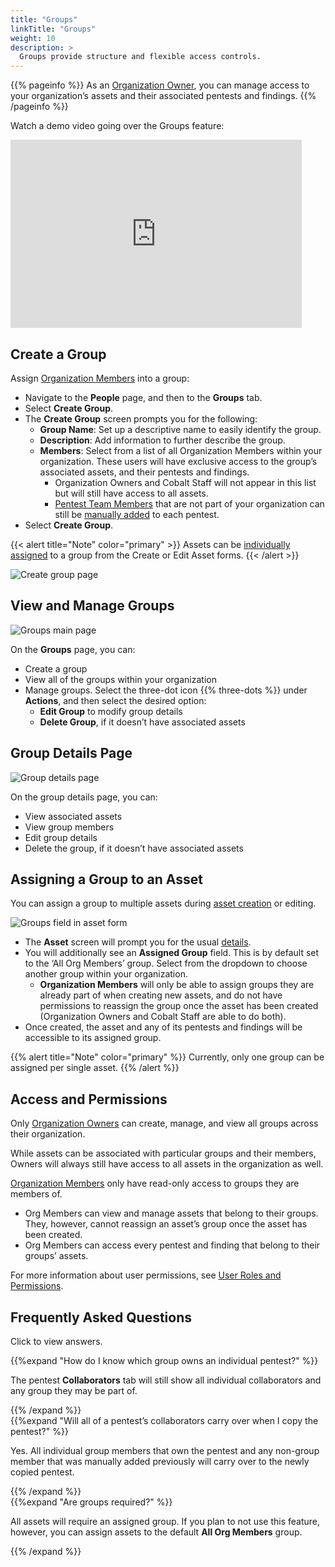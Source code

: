 ```yaml
---
title: "Groups"
linkTitle: "Groups"
weight: 10
description: >
  Groups provide structure and flexible access controls.
---
```


{{% pageinfo %}}
As an [Organization Owner](/platform-deep-dive/collaboration/user-roles/#organization-owner), you can manage access to your organization’s assets and their associated pentests and findings.
{{% /pageinfo %}}

Watch a demo video going over the Groups feature:

<iframe width="466" height="301" src="https://www.loom.com/embed/37841915aabe4bd3a96112ccc097668e?sid=c4a83555-1465-4d3c-b17e-4c0588f12f95" frameborder="0" webkitallowfullscreen mozallowfullscreen allowfullscreen></iframe>

## Create a Group

Assign [Organization Members](/platform-deep-dive/collaboration/user-roles/#organization-member) into a group:

- Navigate to the **People** page, and then to the **Groups** tab.
- Select **Create Group**.
- The **Create Group** screen prompts you for the following:
  - **Group Name**: Set up a descriptive name to easily identify the group.
  - **Description**: Add information to further describe the group.
  - **Members**: Select from a list of all Organization Members within your organization. These users will have exclusive access to the group’s associated assets, and their pentests and findings.
    - Organization Owners and Cobalt Staff will not appear in this list but will still have access to all assets.
    - [Pentest Team Members](/platform-deep-dive/collaboration/user-roles/#pentest-team-member) that are not part of your organization can still be [manually added](/platform-deep-dive/collaboration/manage-collaborators/#add-a-pentest-team-member) to each pentest.
- Select **Create Group**.

{{< alert title="Note" color="primary" >}}
Assets can be [individually assigned](/platform-deep-dive/collaboration/groups/#assigning-a-group-to-an-asset) to a group from the Create or Edit Asset forms.
{{< /alert >}}

![Create group page](/deepdive/Groups_CreateForm.png "Create group page")

## View and Manage Groups

![Groups main page](/deepdive/Groups_MainPageandActions.png "Groups main page")

On the **Groups** page, you can:

- Create a group
- View all of the groups within your organization
- Manage groups. Select the three-dot icon {{% three-dots %}} under **Actions**, and then select the desired option:
  - **Edit Group** to modify group details
  - **Delete Group**, if it doesn’t have associated assets

## Group Details Page

![Group details page](/deepdive/Groups_ViewPage.png "Group details page")

On the group details page, you can:

- View associated assets
- View group members
- Edit group details
- Delete the group, if it doesn’t have associated assets

## Assigning a Group to an Asset

You can assign a group to multiple assets during [asset creation](/platform-deep-dive/assets/#create-an-asset) or editing.

![Groups field in asset form](/deepdive/CreateNewAsset.png "Groups field in asset form")

- The **Asset** screen will prompt you for the usual [details](/getting-started/assets/#asset-details).
- You will additionally see an **Assigned Group** field. This is by default set to the ‘All Org Members’ group. Select from the dropdown to choose another group within your organization.
  - **Organization Members** will only be able to assign groups they are already part of when creating new assets, and do not have permissions to reassign the group once the asset has been created (Organization Owners and Cobalt Staff are able to do both).
- Once created, the asset and any of its pentests and findings will be accessible to its assigned group.

{{% alert title="Note" color="primary" %}}
Currently, only one group can be assigned per single asset.
{{% /alert %}}

## Access and Permissions

Only [Organization Owners](/platform-deep-dive/collaboration/user-roles/#organization-owner) can create, manage, and view all groups across their organization.

While assets can be associated with particular groups and their members, Owners will always still have access to all assets in the organization as well.

[Organization Members](/platform-deep-dive/collaboration/user-roles/#organization-member) only have read-only access to groups they are members of.
- Org Members can view and manage assets that belong to their groups. They, however, cannot reassign an asset’s group once the asset has been created.
- Org Members can access every pentest and finding that belong to their groups’ assets.

For more information about user permissions, see [User Roles and Permissions](/platform-deep-dive/collaboration/user-roles/).

## Frequently Asked Questions

Click <i style="font-size:x-large; color: #0047AB" class="fas fa-chevron-right"></i> to view answers.

{{%expand "How do I know which group owns an individual pentest?" %}}
<br>

The pentest **Collaborators** tab will still show all individual collaborators and any group they may be part of.

{{% /expand %}}
<br>
{{%expand "Will all of a pentest’s collaborators carry over when I copy the pentest?" %}}
<br>

Yes. All individual group members that own the pentest and any non-group member that was manually added previously will carry over to the newly copied pentest.

{{% /expand %}}
<br>
{{%expand "Are groups required?" %}}
<br>

All assets will require an assigned group. If you plan to not use this feature, however, you can assign assets to the default **All Org Members** group.

{{% /expand %}}
